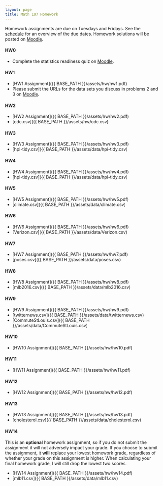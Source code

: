 ```yaml
---
layout: page
title: Math 107 Homework
---
```


Homework assignments are due on Tuesdays and Fridays. See the [schedule](schedule.html) for an overview of the due dates. Homework solutions will be posted on [Moodle](https://moodle.lawrence.edu/).

#### HW0

* Complete the statistics readiness quiz on [Moodle](https://moodle.lawrence.edu/).

#### HW1
* [HW1 Assignment]({{ BASE_PATH }}/assets/hw/hw1.pdf)
* Please submit the URLs for the data sets you discuss in problems 2 and 3 on [Moodle](https://moodle.lawrence.edu/).

#### HW2
* [HW2 Assignment]({{ BASE_PATH }}/assets/hw/hw2.pdf)
* [cdc.csv]({{ BASE_PATH }}/assets/hw/cdc.csv)

#### HW3
* [HW3 Assignment]({{ BASE_PATH }}/assets/hw/hw3.pdf)
* [hpi-tidy.csv]({{ BASE_PATH }}/assets/data/hpi-tidy.csv)

#### HW4
* [HW4 Assignment]({{ BASE_PATH }}/assets/hw/hw4.pdf)
* [hpi-tidy.csv]({{ BASE_PATH }}/assets/data/hpi-tidy.csv)

#### HW5
* [HW5 Assignment]({{ BASE_PATH }}/assets/hw/hw5.pdf)
* [climate.csv]({{ BASE_PATH }}/assets/data/climate.csv)

#### HW6
* [HW6 Assignment]({{ BASE_PATH }}/assets/hw/hw6.pdf)
* [Verizon.csv]({{ BASE_PATH }}/assets/data/Verizon.csv)

#### HW7
* [HW7 Assignment]({{ BASE_PATH }}/assets/hw/hw7.pdf)
* [poses.csv]({{ BASE_PATH }}/assets/data/poses.csv)

#### HW8
* [HW8 Assignment]({{ BASE_PATH }}/assets/hw/hw8.pdf)
* [mlb2016.csv]({{ BASE_PATH }}/assets/data/mlb2016.csv)

#### HW9
* [HW9 Assignment]({{ BASE_PATH }}/assets/hw/hw9.pdf)
* [twitternews.csv]({{ BASE_PATH }}/assets/data/twitternews.csv)
* [CommuteStLouis.csv]({{ BASE_PATH }}/assets/data/CommuteStLouis.csv)

#### HW10
* [HW10 Assignment]({{ BASE_PATH }}/assets/hw/hw10.pdf)

#### HW11
* [HW11 Assignment]({{ BASE_PATH }}/assets/hw/hw11.pdf)

#### HW12
* [HW12 Assignment]({{ BASE_PATH }}/assets/hw/hw12.pdf)

#### HW13
* [HW13 Assignment]({{ BASE_PATH }}/assets/hw/hw13.pdf)
* [cholesterol.csv]({{ BASE_PATH }}/assets/data/cholesterol.csv)

#### HW14
This is an **optional** homework assignment, so if you do not submit the assignment it will not adversely impact your grade. If you choose to submit the assignment, it **will** replace your lowest homework grade, regardless of whether your grade on this assignment is higher. When calculating your final homework grade, I will still drop the lowest two scores.
* [HW14 Assignment]({{ BASE_PATH }}/assets/hw/hw14.pdf)
* [mlb11.csv]({{ BASE_PATH }}/assets/data/mlb11.csv)